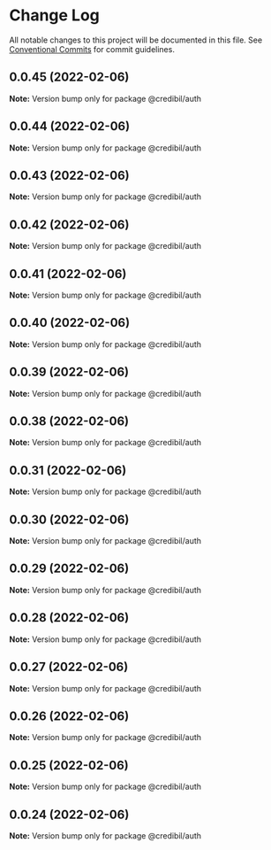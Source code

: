 # Change Log

All notable changes to this project will be documented in this file.
See [Conventional Commits](https://conventionalcommits.org) for commit guidelines.

## 0.0.45 (2022-02-06)

**Note:** Version bump only for package @credibil/auth





## 0.0.44 (2022-02-06)

**Note:** Version bump only for package @credibil/auth





## 0.0.43 (2022-02-06)

**Note:** Version bump only for package @credibil/auth





## 0.0.42 (2022-02-06)

**Note:** Version bump only for package @credibil/auth





## 0.0.41 (2022-02-06)

**Note:** Version bump only for package @credibil/auth





## 0.0.40 (2022-02-06)

**Note:** Version bump only for package @credibil/auth





## 0.0.39 (2022-02-06)

**Note:** Version bump only for package @credibil/auth





## 0.0.38 (2022-02-06)

**Note:** Version bump only for package @credibil/auth





## 0.0.31 (2022-02-06)

**Note:** Version bump only for package @credibil/auth





## 0.0.30 (2022-02-06)

**Note:** Version bump only for package @credibil/auth





## 0.0.29 (2022-02-06)

**Note:** Version bump only for package @credibil/auth





## 0.0.28 (2022-02-06)

**Note:** Version bump only for package @credibil/auth





## 0.0.27 (2022-02-06)

**Note:** Version bump only for package @credibil/auth





## 0.0.26 (2022-02-06)

**Note:** Version bump only for package @credibil/auth





## 0.0.25 (2022-02-06)

**Note:** Version bump only for package @credibil/auth





## 0.0.24 (2022-02-06)

**Note:** Version bump only for package @credibil/auth
